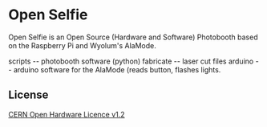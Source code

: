 Open Selfie
=========

Open Selfie is an Open Source (Hardware and Software) Photobooth based on the Raspberry Pi and Wyolum's AlaMode.

scripts -- photobooth software (python)
fabricate -- laser cut files
arduino -- arduino software for the AlaMode (reads button, flashes lights.

License
-------
[CERN Open Hardware Licence v1.2 ]

[CERN Open Hardware Licence v1.2 ]:http://www.ohwr.org/attachments/2388/cern_ohl_v_1_2.txt

